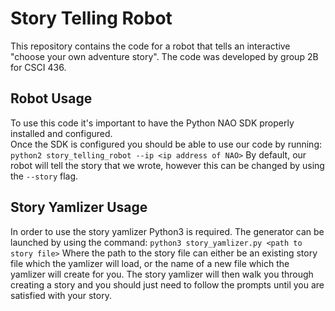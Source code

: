# Story Telling Robot
This repository contains the code for a robot that tells an interactive "choose your own adventure story".
The code was developed by group 2B for CSCI 436.

## Robot Usage
To use this code it's important to have the Python NAO SDK properly installed and configured.  
Once the SDK is configured you should be able to use our code by running:
`python2 story_telling_robot --ip <ip address of NAO>`
By default, our robot will tell the story that we wrote, however this can be changed by using the `--story` flag.

## Story Yamlizer Usage
In order to use the story yamlizer Python3 is required.
The generator can be launched by using the command:
`python3 story_yamlizer.py <path to story file>`
Where the path to the story file can either be an existing story file which the yamlizer will load, or the name of a new file which the yamlizer will create for you.
The story yamlizer will then walk you through creating a story and you should just need to follow the prompts until you are satisfied with your story.

